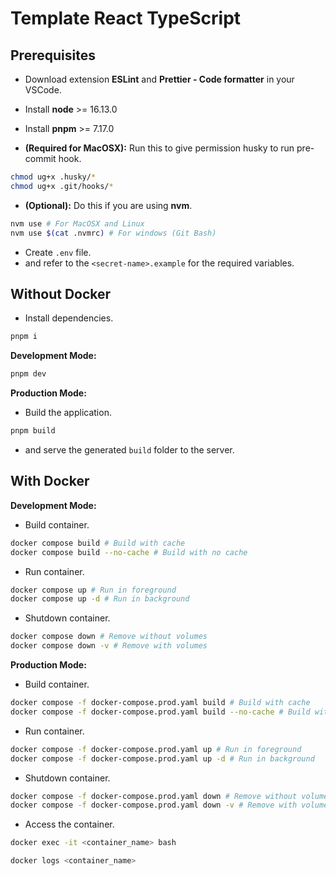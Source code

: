 # Template React TypeScript

## Prerequisites

- Download extension **ESLint** and **Prettier - Code formatter** in your VSCode.
- Install **node** >= 16.13.0
- Install **pnpm** >= 7.17.0

- **(Required for MacOSX):** Run this to give permission husky to run pre-commit hook.

```bash
chmod ug+x .husky/*
chmod ug+x .git/hooks/*
```

- **(Optional):** Do this if you are using **nvm**.

```bash
nvm use # For MacOSX and Linux
nvm use $(cat .nvmrc) # For windows (Git Bash)
```

- Create `.env` file.
- and refer to the `<secret-name>.example` for the required variables.

## Without Docker

- Install dependencies.

```bash
pnpm i
```

**Development Mode:**

```bash
pnpm dev
```

**Production Mode:**

- Build the application.

```bash
pnpm build
```

- and serve the generated `build` folder to the server.

## With Docker

**Development Mode:**

- Build container.

```bash
docker compose build # Build with cache
docker compose build --no-cache # Build with no cache
```

- Run container.

```bash
docker compose up # Run in foreground
docker compose up -d # Run in background
```

- Shutdown container.

```bash
docker compose down # Remove without volumes
docker compose down -v # Remove with volumes
```

**Production Mode:**

- Build container.

```bash
docker compose -f docker-compose.prod.yaml build # Build with cache
docker compose -f docker-compose.prod.yaml build --no-cache # Build with no cache
```

- Run container.

```bash
docker compose -f docker-compose.prod.yaml up # Run in foreground
docker compose -f docker-compose.prod.yaml up -d # Run in background
```

- Shutdown container.

```bash
docker compose -f docker-compose.prod.yaml down # Remove without volumes
docker compose -f docker-compose.prod.yaml down -v # Remove with volumes
```

- Access the container.

```bash
docker exec -it <container_name> bash
```

```bash
docker logs <container_name>
```
